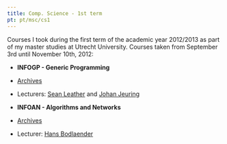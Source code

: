 ```yaml
---
title: Comp. Science - 1st term
pt: pt/msc/cs1
---
```


Courses I took during the first term of the academic year 2012/2013 as part of my master studies at Utrecht University.
Courses taken from September 3rd until November 10th, 2012:

  * **INFOGP - Generic Programming**
  * [Archives](http://www.students.science.uu.nl/~3860418/uu/02_infogp)
  * Lecturers: [Sean Leather](http://www.linkedin.com/in/seanleather) and
    [Johan Jeuring](http://www.linkedin.com/pub/johan-jeuring/b/8b/597)

  * **INFOAN - Algorithms and Networks**
  * [Archives](http://www.students.science.uu.nl/~3860418/uu/01_infoan)
  * Lecturer: [Hans Bodlaender](http://www.linkedin.com/in/bodlaender)

